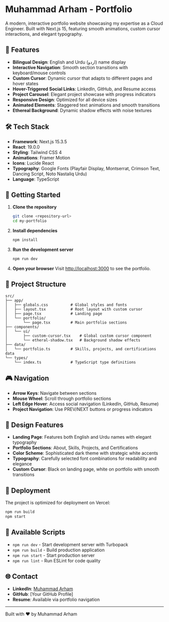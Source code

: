 # Muhammad Arham - Portfolio

A modern, interactive portfolio website showcasing my expertise as a Cloud Engineer. Built with Next.js 15, featuring smooth animations, custom cursor interactions, and elegant typography.

## 🌟 Features

- **Bilingual Design**: English and Urdu (اردو) name display
- **Interactive Navigation**: Smooth section transitions with keyboard/mouse controls
- **Custom Cursor**: Dynamic cursor that adapts to different pages and hover states
- **Hover-Triggered Social Links**: LinkedIn, GitHub, and Resume access
- **Project Carousel**: Elegant project showcase with progress indicators
- **Responsive Design**: Optimized for all device sizes
- **Animated Elements**: Staggered text animations and smooth transitions
- **Ethereal Background**: Dynamic shadow effects with noise textures

## 🛠️ Tech Stack

- **Framework**: Next.js 15.3.5
- **React**: 19.0.0
- **Styling**: Tailwind CSS 4
- **Animations**: Framer Motion
- **Icons**: Lucide React
- **Typography**: Google Fonts (Playfair Display, Montserrat, Crimson Text, Dancing Script, Noto Nastaliq Urdu)
- **Language**: TypeScript

## 🚀 Getting Started

1. **Clone the repository**
   ```bash
   git clone <repository-url>
   cd my-portfolio
   ```

2. **Install dependencies**
   ```bash
   npm install
   ```

3. **Run the development server**
   ```bash
   npm run dev
   ```

4. **Open your browser**
   Visit [http://localhost:3000](http://localhost:3000) to see the portfolio.

## 📁 Project Structure

```
src/
├── app/
│   ├── globals.css          # Global styles and fonts
│   ├── layout.tsx           # Root layout with custom cursor
│   ├── page.tsx             # Landing page
│   └── portfolio/
│       └── page.tsx         # Main portfolio sections
├── components/
│   └── ui/
│       ├── custom-cursor.tsx    # Global custom cursor component
│       └── etheral-shadow.tsx   # Background shadow effects
├── data/
│   └── portfolio.ts         # Skills, projects, and certifications data
└── types/
    └── index.ts             # TypeScript type definitions
```

## 🎮 Navigation

- **Arrow Keys**: Navigate between sections
- **Mouse Wheel**: Scroll through portfolio sections
- **Left Edge Hover**: Access social navigation (LinkedIn, GitHub, Resume)
- **Project Navigation**: Use PREV/NEXT buttons or progress indicators

## 🎨 Design Features

- **Landing Page**: Features both English and Urdu names with elegant typography
- **Portfolio Sections**: About, Skills, Projects, and Certifications
- **Color Scheme**: Sophisticated dark theme with strategic white accents
- **Typography**: Carefully selected font combinations for readability and elegance
- **Custom Cursor**: Black on landing page, white on portfolio with smooth transitions

## 🚀 Deployment

The project is optimized for deployment on Vercel:

```bash
npm run build
npm start
```

## 📝 Available Scripts

- `npm run dev` - Start development server with Turbopack
- `npm run build` - Build production application
- `npm run start` - Start production server
- `npm run lint` - Run ESLint for code quality

## 🌐 Contact

- **LinkedIn**: [Muhammad Arham](https://www.linkedin.com/in/muhammad-arham-profile)
- **GitHub**: [Your GitHub Profile]
- **Resume**: Available via portfolio navigation

---

Built with ❤️ by Muhammad Arham